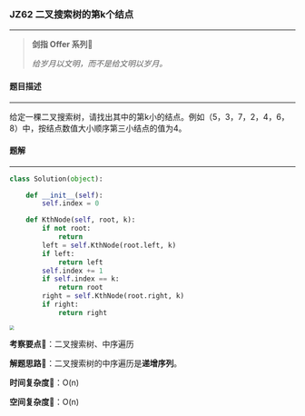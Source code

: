 ### JZ62 二叉搜索树的第k个结点

---



> **剑指 Offer 系列**🌟
>
> *给岁月以文明，而不是给文明以岁月。*



#### 题目描述

---

给定一棵二叉搜索树，请找出其中的第k小的结点。例如（5，3，7，2，4，6，8）中，按结点数值大小顺序第三小结点的值为4。



#### 题解

---

```python
class Solution(object):

    def __init__(self):
        self.index = 0

    def KthNode(self, root, k):
        if not root:
            return
        left = self.KthNode(root.left, k)
        if left:
            return left
        self.index += 1
        if self.index == k:
            return root
        right = self.KthNode(root.right, k)
        if right:
            return right
```



<img src="https://tva1.sinaimg.cn/large/007S8ZIlly1giusbf8e0gj30li0fk0v0.jpg" style="zoom:50%;" />



**考察要点**🍥：二叉搜索树、中序遍历

**解题思路**🍬：二叉搜索树的中序遍历是**递增序列**。



**时间复杂度**🍉：O(n)

**空间复杂度**🍭：O(n)

